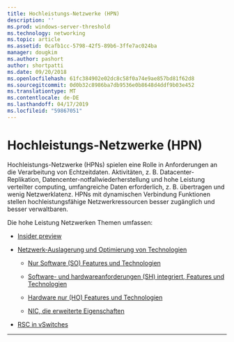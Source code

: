 ```yaml
---
title: Hochleistungs-Netzwerke (HPN)
description: ''
ms.prod: windows-server-threshold
ms.technology: networking
ms.topic: article
ms.assetid: 0cafb1cc-5798-42f5-89b6-3ffe7ac024ba
manager: dougkim
ms.author: pashort
author: shortpatti
ms.date: 09/20/2018
ms.openlocfilehash: 61fc384902e02dc8c58f0a74e9ae857bd81f62d8
ms.sourcegitcommit: 0d0b32c8986ba7db9536e0b8648d4ddf9b03e452
ms.translationtype: MT
ms.contentlocale: de-DE
ms.lasthandoff: 04/17/2019
ms.locfileid: "59867051"
---
```

# <a name="high-performance-networking-hpn"></a>Hochleistungs-Netzwerke (HPN)

Hochleistungs-Netzwerke (HPNs) spielen eine Rolle in Anforderungen an die Verarbeitung von Echtzeitdaten. Aktivitäten, z. B. Datacenter-Replikation, Datencenter-notfallwiederherstellung und hohe Leistung verteilter computing, umfangreiche Daten erforderlich, z. B. übertragen und wenig Netzwerklatenz. HPNs mit dynamischen Verbindung Funktionen stellen hochleistungsfähige Netzwerkressourcen besser zugänglich und besser verwaltbaren. 


Die hohe Leistung Netzwerken Themen umfassen:

- [Insider preview](hpn-insider-preview.md)

- [Netzwerk-Auslagerung und Optimierung von Technologien](network-offload-and-optimization.md)

  - [Nur Software (SO) Features und Technologien](hpn-software-only-features.md)

  - [Software- und hardwareanforderungen (SH) integriert, Features und Technologien](hpn-software-hardware-features.md)

  - [Hardware nur (HO) Features und Technologien](hpn-hardware-only-features.md)

  - [NIC, die erweiterte Eigenschaften](hpn-nic-advanced-properties.md)

- [RSC in vSwitches](rsc-in-the-vswitch.md)

---
